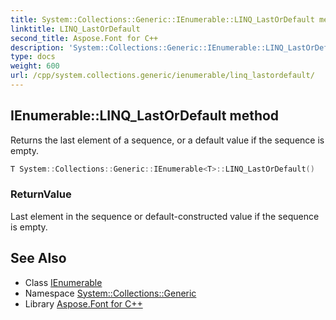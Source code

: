 ```yaml
---
title: System::Collections::Generic::IEnumerable::LINQ_LastOrDefault method
linktitle: LINQ_LastOrDefault
second_title: Aspose.Font for C++
description: 'System::Collections::Generic::IEnumerable::LINQ_LastOrDefault method. Returns the last element of a sequence, or a default value if the sequence is empty in C++.'
type: docs
weight: 600
url: /cpp/system.collections.generic/ienumerable/linq_lastordefault/
---
```

## IEnumerable::LINQ_LastOrDefault method


Returns the last element of a sequence, or a default value if the sequence is empty.

```cpp
T System::Collections::Generic::IEnumerable<T>::LINQ_LastOrDefault()
```


### ReturnValue

Last element in the sequence or default-constructed value if the sequence is empty.

## See Also

* Class [IEnumerable](../)
* Namespace [System::Collections::Generic](../../)
* Library [Aspose.Font for C++](../../../)
